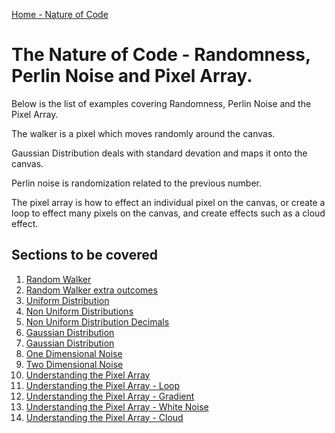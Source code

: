 [Home - Nature of Code](./)

# The Nature of Code - Randomness, Perlin Noise and Pixel Array.

Below is the list of examples covering Randomness, Perlin Noise and the Pixel Array.

The walker is a pixel which moves randomly around the canvas.

Gaussian Distribution deals with standard devation and maps it onto the canvas.

Perlin noise is randomization related to the previous number.

The pixel array is how to effect an individual pixel on the canvas, or create a loop to effect many pixels on the canvas, and create effects such as a cloud effect.

## Sections to be covered
1. [Random Walker](01_Random_Walker)
2. [Random Walker extra outcomes](02_Random_Walker_extra_outcomes)
3. [Uniform Distribution](03_Uniform_Distribution)
4. [Non Uniform Distributions](04_Non_Uniform_Distributions)
5. [Non Uniform Distribution Decimals](05_Non_Uniform_Distributions_decimals)
6. [Gaussian Distribution](06_Gaussian_Distribution)
7. [Gaussian Distribution](07_Gaussian_Distribution)
8. [One Dimensional Noise](08_One_Dimensional_Noise)
9. [Two Dimensional Noise](09_Two_Dimensional_Noise)
10. [Understanding the Pixel Array](10_Understanding_the_Pixel_Array)
11. [Understanding the Pixel Array - Loop](11_Understanding_the_Pixel_Array_Loop)
12. [Understanding the Pixel Array - Gradient](12_Understanding_the_Pixel_Array_Gradient)
13. [Understanding the Pixel Array - White Noise](13_Understanding_the_Pixel_Array_White_Noise)
14. [Understanding the Pixel Array - Cloud](14_Understanding_the_Pixel_Array_Cloud)
